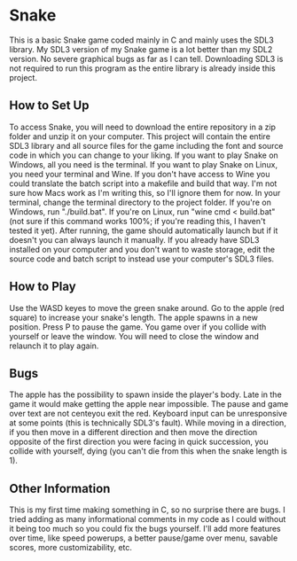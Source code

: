 # Snake

<p>This is a basic Snake game coded mainly in C and mainly uses the SDL3 library. My SDL3 version of my Snake game is a lot better than my SDL2 version. No severe graphical bugs as far as I can tell. Downloading SDL3 is not required to run this program as the entire library is already inside this project.</p>

<h2>How to Set Up</h2>

<p>To access Snake, you will need to download the entire repository in a zip folder and unzip it on your computer. This project will contain the entire SDL3 library and all source files for the game including the font and source code in which you can change to your liking. If you want to play Snake on Windows, all you need is the terminal. If you want to play Snake on Linux, you need your terminal and Wine. If you don't have access to Wine you could translate the batch script into a makefile and build that way. I'm not sure how Macs work as I'm writing this, so I'll ignore them for now. In your terminal, change the terminal directory to the project folder. If you're on Windows, run "./build.bat". If you're on Linux, run "wine cmd < build.bat" (not sure if this command works 100%; if you're reading this, I haven't tested it yet). After running, the game should automatically launch but if it doesn't you can always launch it manually. If you already have SDL3 installed on your computer and you don't want to waste storage, edit the source code and batch script to instead use your computer's SDL3 files.</p>

<h2>How to Play</h2>

<p>Use the WASD keyes to move the green snake around. Go to the apple (red square) to increase your snake's length. The apple spawns in a new position. Press P to pause the game. You game over if you collide with yourself or leave the window. You will need to close the window and relaunch it to play again.</p>

<h2>Bugs</h2>

<p>The apple has the possibility to spawn inside the player's body. Late in the game it would make getting the apple near impossible. The pause and game over text are not centeyou exit the red. Keyboard input can be unresponsive at some points (this is technically SDL3's fault). While moving in a direction, if you then move in a different direction and then move the direction opposite of the first direction you were facing in quick succession, you collide with yourself, dying (you can't die from this when the snake length is 1).</p>

<h2>Other Information</h2>

<p>This is my first time making something in C, so no surprise there are bugs. I tried adding as many informational comments in my code as I could without it being too much so you could fix the bugs yourself. I'll add more features over time, like speed powerups, a better pause/game over menu, savable scores, more customizability, etc.</p>
